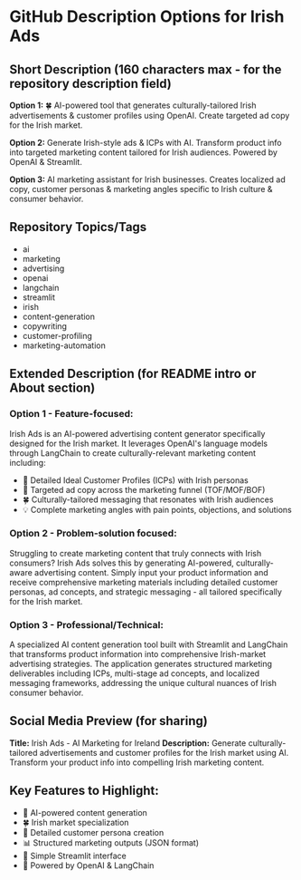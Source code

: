 # GitHub Description Options for Irish Ads

## Short Description (160 characters max - for the repository description field)

**Option 1:**
🍀 AI-powered tool that generates culturally-tailored Irish advertisements & customer profiles using OpenAI. Create targeted ad copy for the Irish market.

**Option 2:**
Generate Irish-style ads & ICPs with AI. Transform product info into targeted marketing content tailored for Irish audiences. Powered by OpenAI & Streamlit.

**Option 3:**
AI marketing assistant for Irish businesses. Creates localized ad copy, customer personas & marketing angles specific to Irish culture & consumer behavior.

## Repository Topics/Tags
- ai
- marketing
- advertising
- openai
- langchain
- streamlit
- irish
- content-generation
- copywriting
- customer-profiling
- marketing-automation

## Extended Description (for README intro or About section)

### Option 1 - Feature-focused:
Irish Ads is an AI-powered advertising content generator specifically designed for the Irish market. It leverages OpenAI's language models through LangChain to create culturally-relevant marketing content including:
- 🎯 Detailed Ideal Customer Profiles (ICPs) with Irish personas
- 📝 Targeted ad copy across the marketing funnel (TOF/MOF/BOF)
- 🍀 Culturally-tailored messaging that resonates with Irish audiences
- 💡 Complete marketing angles with pain points, objections, and solutions

### Option 2 - Problem-solution focused:
Struggling to create marketing content that truly connects with Irish consumers? Irish Ads solves this by generating AI-powered, culturally-aware advertising content. Simply input your product information and receive comprehensive marketing materials including detailed customer personas, ad concepts, and strategic messaging - all tailored specifically for the Irish market.

### Option 3 - Professional/Technical:
A specialized AI content generation tool built with Streamlit and LangChain that transforms product information into comprehensive Irish-market advertising strategies. The application generates structured marketing deliverables including ICPs, multi-stage ad concepts, and localized messaging frameworks, addressing the unique cultural nuances of Irish consumer behavior.

## Social Media Preview (for sharing)
**Title:** Irish Ads - AI Marketing for Ireland
**Description:** Generate culturally-tailored advertisements and customer profiles for the Irish market using AI. Transform your product info into compelling Irish marketing content.

## Key Features to Highlight:
- 🤖 AI-powered content generation
- 🍀 Irish market specialization
- 👥 Detailed customer persona creation
- 📊 Structured marketing outputs (JSON format)
- 🚀 Simple Streamlit interface
- 🔧 Powered by OpenAI & LangChain 